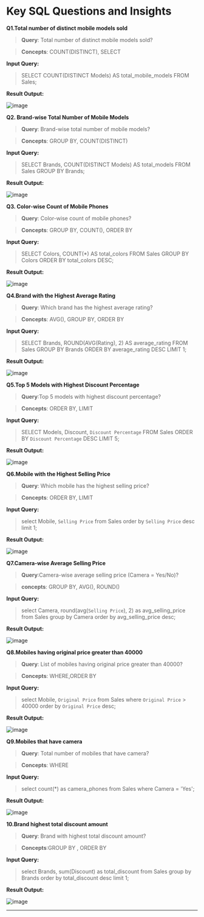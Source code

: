 # Key SQL Questions and Insights

**Q1.Total number of distinct mobile models sold**

 > **Query**: Total number of distinct mobile models sold?

 > **Concepts**: COUNT(DISTINCT), SELECT

**Input Query:**

> SELECT COUNT(DISTINCT Models) AS total_mobile_models
FROM Sales;

**Result Output:**

![image](https://github.com/user-attachments/assets/b6ca1d80-2d28-4ab5-a426-3729ec8b19c8)


**Q2. Brand-wise Total Number of Mobile Models**

> **Query**: Brand-wise total number of mobile models?

> **Concepts**: GROUP BY, COUNT(DISTINCT)

**Input Query:**

> SELECT Brands, COUNT(DISTINCT Models) AS total_models
FROM Sales GROUP BY Brands;

**Result Output:**

![image](https://github.com/user-attachments/assets/2dff9e9d-b2c2-4f1b-a5f6-406947d8dc3c)


**Q3. Color-wise Count of Mobile Phones**

> **Query**: Color-wise count of mobile phones?

> **Concepts**: GROUP BY, COUNT(), ORDER BY

**Input Query:**

> SELECT Colors, COUNT(*) AS total_colors
FROM Sales GROUP BY Colors
ORDER BY total_colors DESC;

**Result Output:**

![image](https://github.com/user-attachments/assets/1ddf4b9b-369e-4482-82b1-a6a8684bc795)


**Q4.Brand with the Highest Average Rating**

> **Query**: Which brand has the highest average rating?

> **Concepts**: AVG(), GROUP BY, ORDER BY

**Input Query:**

> SELECT Brands, ROUND(AVG(Rating), 2) AS average_rating
FROM Sales GROUP BY Brands
ORDER BY average_rating DESC
LIMIT 1;

**Result Output:**

![image](https://github.com/user-attachments/assets/7a26b5d3-134b-4ca7-9100-138b094faa04)


**Q5.Top 5 Models with Highest Discount Percentage**

> **Query**:Top 5 models with highest discount percentage?

> **Concepts**: ORDER BY, LIMIT

**Input Query:**

> SELECT Models, Discount, `Discount Percentage`
FROM Sales ORDER BY `Discount Percentage` DESC
LIMIT 5;

**Result Output:**

![image](https://github.com/user-attachments/assets/3955b5ac-bd9a-4926-8cee-40b22f7efdcd)


**Q6.Mobile with the Highest Selling Price**

> **Query**: Which mobile has the highest selling price?

> **Concepts**: ORDER BY, LIMIT

**Input Query:**

> select Mobile, `Selling Price` from
Sales order by `Selling Price` desc
limit 1;


**Result Output:**

![image](https://github.com/user-attachments/assets/d3f8f2c7-938d-4fdf-940d-adb100e015ac)


**Q7.Camera-wise Average Selling Price**

> **Query**:Camera-wise average selling price (Camera = Yes/No)?

> **concepts**: GROUP BY, AVG(), ROUND()

**Input Query:**

> select Camera, round(avg(`Selling Price`), 2) 
as avg_selling_price
from Sales group by Camera
order by avg_selling_price desc;


**Result Output:**

![image](https://github.com/user-attachments/assets/81a04628-4be9-4675-9b96-8d0e13add4e6)


**Q8.Mobiles having original price greater than 40000**

> **Query**: List of mobiles having original price greater than 40000?

> **Concepts**: WHERE,ORDER BY

**Input Query:**

> select Mobile, `Original Price`
from Sales
where `Original Price` > 40000
order by `Original Price` desc;


**Result Output:**

![image](https://github.com/user-attachments/assets/f61cd3b9-f629-46e5-9947-cc17bf604d97)


**Q9.Mobiles that have camera**

> **Query**: Total number of mobiles that have camera?

> **Concepts**: WHERE

**Input Query:**

> select count(*) as camera_phones
from Sales where Camera = 'Yes';

**Result Output:**

![image](https://github.com/user-attachments/assets/31b3e070-7b12-4378-b425-cf88b7e56031)

**10.Brand highest total discount amount**

> **Query**: Brand with highest total discount amount?

> **Concepts**:GROUP BY , ORDER BY

**Input Query:**

> select Brands, sum(Discount) as total_discount
from Sales group by Brands
order by total_discount desc
limit 1;

**Result Output:**

![image](https://github.com/user-attachments/assets/6cc480bf-4b09-4956-8e4b-c2e80197a0c6)


--- 

